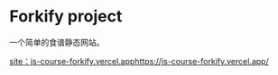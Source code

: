 # Forkify project

一个简单的食谱静态网站。

[site：js-course-forkify.vercel.app](https://js-course-forkify.vercel.app/)https://js-course-forkify.vercel.app/
